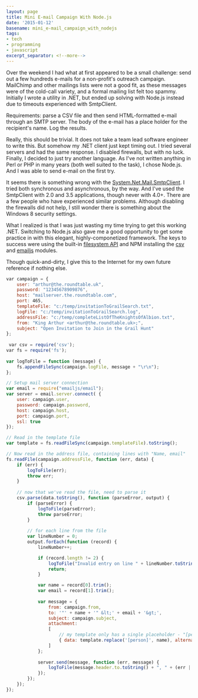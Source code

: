 ```yaml
---
layout: page
title: Mini E-mail Campaign With Node.js
date: '2015-01-12'
basename: mini_e-mail_campaign_with_nodejs
tags:
- tech
- programming
- javascript
excerpt_separator: <!--more-->
---
```


Over the weekend I had what at first appeared to be a small challenge: send out
a few hundreds e-mails for a non-profit's outreach campaign. MailChimp and other
mailings lists were not a good fit, as these messages were of the cold-call
variety, and a formal mailing list felt too spammy. Initially I wrote a utility
in .NET, but ended up solving with Node.js instead due to timeouts experienced
with SmtpClient.

<!--more-->

Requirements: parse a CSV file and then send HTML-formatted e-mail through an
SMTP server. The body of the e-mail has a place holder for the recipient's name.
Log the results.

Really, this should be trivial. It does not take a team lead software engineer
to write this. But somehow my .NET client just kept timing out. I tried several
servers and had the same response. I disabled firewalls, but with no luck.
Finally, I decided to just try another language. As I've not written anything in
Perl or PHP in many years (both well suited to the task), I chose Node.js. And I
was able to send e-mail on the first try.

It seems there is something wrong with the <a
href="http://msdn.microsoft.com/en-us/library/system.net.mail.smtpclient%28v=vs.110%29.aspx">System.Net.Mail.SmtpClient</a>.
I tried both synchronous and asynchronous, by the way. And I've used the
SmtpClient with 2.0 and 3.5 applications, though never with 4.0+. There are a
few people who have experienced similar problems. Although disabling the
firewalls did not help, I still wonder there is something about the Windows 8
security settings.

What I realized is that I was just wasting my time trying to get this working
.NET. Switching to Node.js also gave me a good opportunity to get some practice
in with this elegant, highly-componetized framework. The keys to success were
using the built-in <a href="http://nodejs.org/api/fs.html">filesystem API</a>
and NPM installing the <a href="http://csv.adaltas.com/parse/">csv</a> and <a
href="https://github.com/eleith/emailjs">emailjs</a> modules. 

Though quick-and-dirty, I give this to the Internet for my own future reference
if nothing else.

```javascript
var campaign = {
    user: "arthur@the.roundtable.uk", 
    password: "12345678909876", 
    host: "mailserver.the.roundtable.com",
    port: 465, 
    templateFile: "c:/temp/invitationToGrailSearch.txt",
    logFile: "c:/temp/invitationToGrailSearch.log",
    addressFile: "c:/temp/completeListOfTheKnightsOfAlbion.txt",
    from: "King Arthur <arthur@the.roundtable.uk>;",
    subject: "Open Invitation to Join in the Grail Hunt"
};
 
 var csv = require('csv');
var fs = require('fs');
 
var logToFile = function (message) {
    fs.appendFileSync(campaign.logFile, message + "\r\n");
};

// Setup mail server connection
var email = require("emailjs/email");
var server = email.server.connect( {
    user: campaign.user,
    password: campaign.password,
    host: campaign.host,
    port: campaign.port,
    ssl: true
});

// Read in the template file
var template = fs.readFileSync(campaign.templateFile).toString();

// Now read in the address file, containing lines with "Name, email"
fs.readFile(campaign.addressFile, function (err, data) {
    if (err) {
        logToFile(err);
        throw err;
    }
    
    // now that we've read the file, need to parse it
    csv.parse(data.toString(), function (parseError, output) {
        if (parseError) {
            logToFile(parseError);
            throw parseError;
        }
        
        // for each line from the file
        var lineNumber = 0;
        output.forEach(function (record) {
            lineNumber++;

            if (record.length != 2) {
                logToFile("Invalid entry on line " + lineNumber.toString() + ", which has " + record.length.toString() + " columns");
                return;
            }

            var name = record[0].trim();
            var email = record[1].trim();
            
            var message = {
                from: campaign.from, 
                to: '"' + name + '" &lt;' + email + '&gt;',
                subject: campaign.subject,
                attachment: 
                [
                    // my template only has a single placeholder - "[person]"
                    { data: template.replace('[person]', name), alternative: true }
                ]
            };
            
            server.send(message, function (err, message) {
                logToFile(message.header.to.toString() + ", " + (err || 'success').toString() );
            });
        });
    });
});
```
